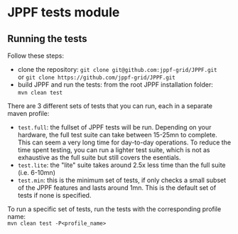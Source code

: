 # JPPF tests module


## Running the tests

Follow these steps:

- clone the repository: `git clone git@github.com:jppf-grid/JPPF.git` <br>
  or `git clone https://github.com/jppf-grid/JPPF.git`
- build JPPF and run the tests: from the root JPPF installation folder:<br> `mvn clean test`

There are 3 different sets of tests that you can run, each in a separate maven profile:
- `test.full`: the fullset of JPPF tests will be run. Depending on your hardware, the full test suite can take between
  15-25mn to complete. This can seem a very long time for day-to-day operations. To reduce the time spent testing, you can
  run a lighter test suite, which is not as exhaustive as the full suite but still covers the esentials.
- `test.lite`: the "lite" suite takes around 2.5x less time than the full suite (i.e. 6-10mn)
- `test.min`: this is the minimum set of tests, if only checks a small subset of the JPPF features and lasts around 1mn.
  This is the default set of tests if none is specified.

To run a specific set of tests, run the tests with the corresponding profile name: <br>
`mvn clean test -P<profile_name>`